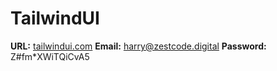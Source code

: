 # TailwindUI

**URL:** [tailwindui.com](https://tailwindui.com/)
**Email:** harry@zestcode.digital
**Password:** Z#fm*XWiTQiCvA5